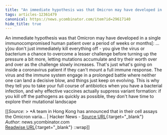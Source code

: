 ```yaml
---
title: "An immediate hypothesis was that Omicron may have developed in ..."
tags: articles-12361479
canonical: https://news.ycombinator.com/item?id=29617140
hide_title: true
---
```


An immediate hypothesis was that Omicron may have developed in a single immunocompromised human patient over a period of weeks or months[: ... y]ou don't just immediately kill everything off - you give the virus or bacterium a chance to overcome a lesser challenge before turning up the pressure a bit more, letting mutations accumulate and try their worth over and over as the challenge slowly increases. That's just what's going on inside a coronavirus patient if they can't mount a full immune response. The virus and the immune system engage in a prolonged battle where neither one can land a decisive blow, and things just keep on evolving. This is why they tell you to take your full course of antibiotics when you have a bacterial infection, and why effective vaccines actually suppress variant formation: if you kill off the pathogens as quickly as possible, they don't have time to explore their mutational landscape


[[_Source_: > *A team in Hong Kong has announced that in their cell assays the Omicron varia... | Hacker News - [Source URL](https://news.ycombinator.com/item?id=29617140){:target="_blank"}<br>
_Author_: news.ycombinator.com<br>
[Readwise URL](https://readwise.io/open/260248792){:target="_blank"}
::wrap]]